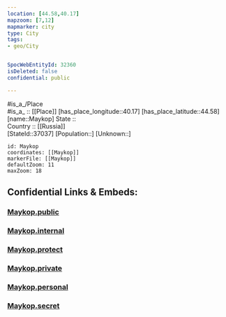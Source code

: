 ```yaml
---
location: [44.58,40.17] 
mapzoom: [7,12] 
mapmarker: city 
type: City
tags:
- geo/City


SpocWebEntityId: 32360
isDeleted: false
confidential: public

---
```

#is_a_/Place  
#is_a_ :: [[Place]] 
[has_place_longitude::40.17] 
[has_place_latitude::44.58] 
[name::Maykop] 
State ::  
Country :: [[Russia]]  
[StateId::37037] 
[Population::] 
[Unknown::] 


```leaflet
id: Maykop
coordinates: [[Maykop]] 
markerFile: [[Maykop]] 
defaultZoom: 11 
maxZoom: 18
```


## Confidential Links & Embeds: 

### [Maykop.public](/_public/\Earth\Continent\Europe\Europe~East\Russia\Russia~South\Adygea~Republic\CityMaykop.public.md) 

### [Maykop.internal](/_internal/\Earth\Continent\Europe\Europe~East\Russia\Russia~South\Adygea~Republic\CityMaykop.internal.md) 

### [Maykop.protect](/_protect/\Earth\Continent\Europe\Europe~East\Russia\Russia~South\Adygea~Republic\CityMaykop.protect.md) 

### [Maykop.private](/_private/\Earth\Continent\Europe\Europe~East\Russia\Russia~South\Adygea~Republic\CityMaykop.private.md) 

### [Maykop.personal](/_personal/\Earth\Continent\Europe\Europe~East\Russia\Russia~South\Adygea~Republic\CityMaykop.personal.md) 

### [Maykop.secret](/_secret/\Earth\Continent\Europe\Europe~East\Russia\Russia~South\Adygea~Republic\CityMaykop.secret.md)

